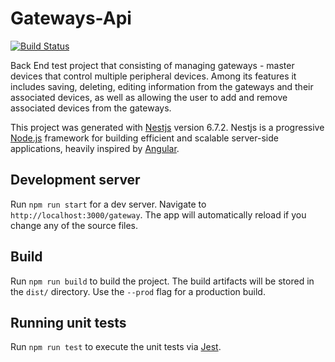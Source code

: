 # Gateways-Api

[![Build Status][travis-image]][travis-url]

Back End test project that consisting of managing gateways - 
master devices that control multiple peripheral devices. Among its features it includes 
saving, deleting, editing information from the gateways and their associated devices,
as well as allowing the user to add and remove associated devices from the gateways.

This project was generated with [Nestjs](http://nestjs.com/) version 6.7.2. Nestjs is a progressive <a href="http://nodejs.org" target="blank">Node.js</a> framework for building efficient and scalable server-side applications, heavily inspired by <a href="https://angular.io" target="blank">Angular</a>.</p>

## Development server

Run `npm run start` for a dev server. Navigate to `http://localhost:3000/gateway`. The app will automatically reload if you change any of the source files.

## Build

Run `npm run build` to build the project. The build artifacts will be stored in the `dist/` directory. Use the `--prod` flag for a production build.

## Running unit tests

Run `npm run test` to execute the unit tests via [Jest](https://jestjs.io/).

[travis-url]: https://travis-ci.org/Lando92/gateways-api
[travis-image]: https://api.travis-ci.org/Lando92/gateways-api.svg?branch=master "Build status"
